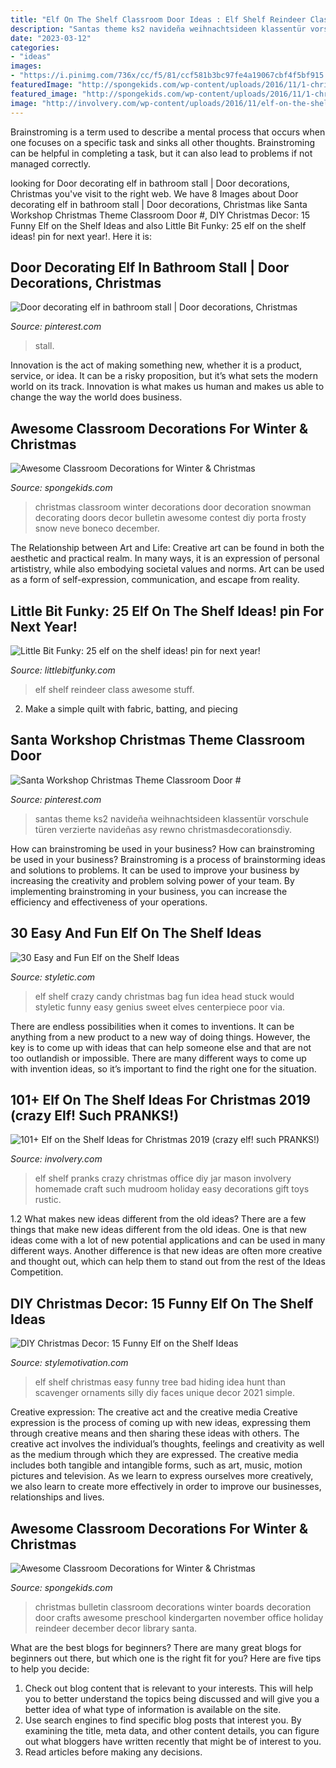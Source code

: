 ```yaml
---
title: "Elf On The Shelf Classroom Door Ideas : Elf Shelf Reindeer Class Awesome Stuff"
description: "Santas theme ks2 navideña weihnachtsideen klassentür vorschule türen verzierte navideñas asy rewno christmasdecorationsdiy"
date: "2023-03-12"
categories:
- "ideas"
images:
- "https://i.pinimg.com/736x/cc/f5/81/ccf581b3bc97fe4a19067cbf4f5bf915.jpg"
featuredImage: "http://spongekids.com/wp-content/uploads/2016/11/1-christmas-bulletin-board-ideas-thumb.jpg"
featured_image: "http://spongekids.com/wp-content/uploads/2016/11/1-christmas-bulletin-board-ideas-thumb.jpg"
image: "http://involvery.com/wp-content/uploads/2016/11/elf-on-the-shelf-pranks-683x1024.jpg"
---
```



Brainstroming is a term used to describe a mental process that occurs when one focuses on a specific task and sinks all other thoughts. Brainstroming can be helpful in completing a task, but it can also lead to problems if not managed correctly.

	

		
looking for Door decorating elf in bathroom stall | Door decorations, Christmas you've visit to the right web. We have 8 Images about Door decorating elf in bathroom stall | Door decorations, Christmas like Santa Workshop Christmas Theme Classroom Door #, DIY Christmas Decor: 15 Funny Elf on the Shelf Ideas and also Little Bit Funky: 25 elf on the shelf ideas! pin for next year!. Here it is:
		
    
## Door Decorating Elf In Bathroom Stall | Door Decorations, Christmas

<img loading=lazy src="https://i.pinimg.com/736x/cc/f5/81/ccf581b3bc97fe4a19067cbf4f5bf915.jpg" onerror="this.onerror=null;this.src='https://tse2.mm.bing.net/th?id=OIP.icfyJCNuXPwcJYyZ_8eV5AHaJ3&amp;pid=15.1';" alt="Door decorating elf in bathroom stall | Door decorations, Christmas">

_Source: pinterest.com_

>stall. 

	

Innovation is the act of making something new, whether it is a product, service, or idea. It can be a risky proposition, but it’s what sets the modern world on its track. Innovation is what makes us human and makes us able to change the way the world does business.

    
## Awesome Classroom Decorations For Winter &amp; Christmas

<img loading=lazy src="http://spongekids.com/wp-content/uploads/2016/11/christmas-bulletin-board/3-christmas-bulletin-board-ideas.jpg" onerror="this.onerror=null;this.src='https://tse4.mm.bing.net/th?id=OIP.YohYll3pXSLj8pPOtrNr9AHaJ4&amp;pid=15.1';" alt="Awesome Classroom Decorations for Winter &amp; Christmas">

_Source: spongekids.com_

>christmas classroom winter decorations door decoration snowman decorating doors decor bulletin awesome contest diy porta frosty snow neve boneco december. 

	

The Relationship between Art and Life:
Creative art can be found in both the aesthetic and practical realm. In many ways, it is an expression of personal artististry, while also embodying societal values and norms. Art can be used as a form of self-expression, communication, and escape from reality.

    
## Little Bit Funky: 25 Elf On The Shelf Ideas! pin For Next Year!

<img loading=lazy src="https://3.bp.blogspot.com/--IP7FotgWKs/Ur9euH_JVsI/AAAAAAAATts/nNBBIFJcxnA/s1600/IMG_7493.JPG" onerror="this.onerror=null;this.src='https://tse3.mm.bing.net/th?id=OIP.k01YEpBeBW5xtAHKqfOojAHaHa&amp;pid=15.1';" alt="Little Bit Funky: 25 elf on the shelf ideas! pin for next year!">

_Source: littlebitfunky.com_

>elf shelf reindeer class awesome stuff. 

	

2. Make a simple quilt with fabric, batting, and piecing

    
## Santa Workshop Christmas Theme Classroom Door #

<img loading=lazy src="https://i.pinimg.com/736x/5a/04/c3/5a04c35e32a975343d93780f9cd04516.jpg" onerror="this.onerror=null;this.src='https://tse4.mm.bing.net/th?id=OIP.v30GNEN8CzQezLYEZqNSBQHaNk&amp;pid=15.1';" alt="Santa Workshop Christmas Theme Classroom Door #">

_Source: pinterest.com_

>santas theme ks2 navideña weihnachtsideen klassentür vorschule türen verzierte navideñas asy rewno christmasdecorationsdiy. 

	

How can brainstroming be used in your business?
How can brainstroming be used in your business? Brainstroming is a process of brainstorming ideas and solutions to problems. It can be used to improve your business by increasing the creativity and problem solving power of your team. By implementing brainstroming in your business, you can increase the efficiency and effectiveness of your operations.

    
## 30 Easy And Fun Elf On The Shelf Ideas

<img loading=lazy src="http://styletic.com/wp-content/uploads/2015/12/elf-on-the-shelf-ideas/8-elf-on-the-shelf-ideas.jpg" onerror="this.onerror=null;this.src='https://tse2.mm.bing.net/th?id=OIP.hWSNnkUV4_bcQ-f9owZhEgHaFj&amp;pid=15.1';" alt="30 Easy and Fun Elf on the Shelf Ideas">

_Source: styletic.com_

>elf shelf crazy candy christmas bag fun idea head stuck would styletic funny easy genius sweet elves centerpiece poor via. 

	

There are endless possibilities when it comes to inventions. It can be anything from a new product to a new way of doing things. However, the key is to come up with ideas that can help someone else and that are not too outlandish or impossible. There are many different ways to come up with invention ideas, so it’s important to find the right one for the situation.

    
## 101+ Elf On The Shelf Ideas For Christmas 2019 (crazy Elf! Such PRANKS!)

<img loading=lazy src="http://involvery.com/wp-content/uploads/2016/11/elf-on-the-shelf-pranks-683x1024.jpg" onerror="this.onerror=null;this.src='https://tse2.mm.bing.net/th?id=OIP.EbhlgtuXQHK9kCpOsZ1zdgHaLG&amp;pid=15.1';" alt="101+ Elf on the Shelf Ideas for Christmas 2019 (crazy elf! such PRANKS!)">

_Source: involvery.com_

>elf shelf pranks crazy christmas office diy jar mason involvery homemade craft such mudroom holiday easy decorations gift toys rustic. 

	

1.2 What makes new ideas different from the old ideas?
There are a few things that make new ideas different from the old ideas. One is that new ideas come with a lot of new potential applications and can be used in many different ways. Another difference is that new ideas are often more creative and thought out, which can help them to stand out from the rest of the Ideas Competition.

    
## DIY Christmas Decor: 15 Funny Elf On The Shelf Ideas

<img loading=lazy src="https://www.stylemotivation.com/wp-content/uploads/2017/12/elf2.jpg" onerror="this.onerror=null;this.src='https://tse1.mm.bing.net/th?id=OIP.o-9rvOroFywF5dEl7D5pRQHaE8&amp;pid=15.1';" alt="DIY Christmas Decor: 15 Funny Elf on the Shelf Ideas">

_Source: stylemotivation.com_

>elf shelf christmas easy funny tree bad hiding idea hunt than scavenger ornaments silly diy faces unique decor 2021 simple. 

	

Creative expression: The creative act and the creative media
Creative expression is the process of coming up with new ideas, expressing them through creative means and then sharing these ideas with others. The creative act involves the individual’s thoughts, feelings and creativity as well as the medium through which they are expressed. The creative media includes both tangible and intangible forms, such as art, music, motion pictures and television. As we learn to express ourselves more creatively, we also learn to create more effectively in order to improve our businesses, relationships and lives.

    
## Awesome Classroom Decorations For Winter &amp; Christmas

<img loading=lazy src="http://spongekids.com/wp-content/uploads/2016/11/1-christmas-bulletin-board-ideas-thumb.jpg" onerror="this.onerror=null;this.src='https://tse4.mm.bing.net/th?id=OIP.1HnqEbdO0079Kp5W_cLmEQHaHa&amp;pid=15.1';" alt="Awesome Classroom Decorations for Winter &amp; Christmas">

_Source: spongekids.com_

>christmas bulletin classroom decorations winter boards decoration door crafts awesome preschool kindergarten november office holiday reindeer december decor library santa. 

	

What are the best blogs for beginners?
There are many great blogs for beginners out there, but which one is the right fit for you? Here are five tips to help you decide: 
1. Check out blog content that is relevant to your interests. This will help you to better understand the topics being discussed and will give you a better idea of what type of information is available on the site. 
2. Use search engines to find specific blog posts that interest you. By examining the title, meta data, and other content details, you can figure out what bloggers have written recently that might be of interest to you. 
3. Read articles before making any decisions.

